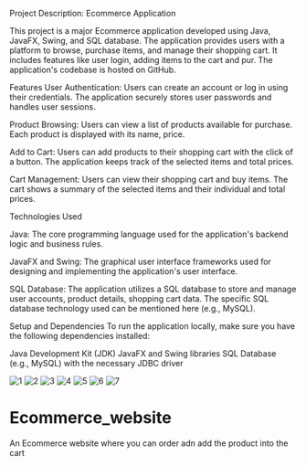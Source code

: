 Project Description: Ecommerce Application


This project is a major Ecommerce application developed using Java, JavaFX, Swing, and SQL database. The application provides users with a platform to browse, purchase items, and manage their shopping cart. It includes features like user login, adding items to the cart and pur. The application's codebase is hosted on GitHub.

Features
User Authentication: Users can create an account or log in using their credentials. The application securely stores user passwords and handles user sessions.

Product Browsing: Users can view a list of products available for purchase. Each product is displayed with its name, price.

Add to Cart: Users can add products to their shopping cart with the click of a button. The application keeps track of the selected items and total prices.

Cart Management: Users can view their shopping cart and buy items. The cart shows a summary of the selected items and their individual and total prices.

Technologies Used

Java: The core programming language used for the application's backend logic and business rules.

JavaFX and Swing: The graphical user interface frameworks used for designing and implementing the application's user interface.

SQL Database: The application utilizes a SQL database to store and manage user accounts, product details, shopping cart data. The specific SQL database technology used can be mentioned here (e.g., MySQL).


Setup and Dependencies
To run the application locally, make sure you have the following dependencies installed:


Java Development Kit (JDK)
JavaFX and Swing libraries
SQL Database (e.g., MySQL) with the necessary JDBC driver


![1](https://github.com/ermoiz2102/Ecommerce_website/assets/115916289/4bea4839-cee5-41b3-af7c-0b6ebc9cb566)
![2](https://github.com/ermoiz2102/Ecommerce_website/assets/115916289/76f31d24-54c7-402a-96b3-610e9d226fc6)
![3](https://github.com/ermoiz2102/Ecommerce_website/assets/115916289/c8e24ddc-ef16-4115-aa11-5d5e6b141b64)
![4](https://github.com/ermoiz2102/Ecommerce_website/assets/115916289/3a1ebe7e-cf70-4675-b4bc-8acafebe7d72)
![5](https://github.com/ermoiz2102/Ecommerce_website/assets/115916289/da2a3465-2ffe-4dd3-9519-fe3532c791cd)
![6](https://github.com/ermoiz2102/Ecommerce_website/assets/115916289/3d0daf20-be5f-4ba0-b658-390fcf891f52)
![7](https://github.com/ermoiz2102/Ecommerce_website/assets/115916289/22b30814-ff80-47af-ab35-06abe9a9e870)

# Ecommerce_website
An Ecommerce website where you can order adn add the product into the cart
